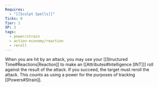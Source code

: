 ```yaml
---
Requires:
  - "[[Sculpt Spells]]"
Ticks: 0
Tier: 1
XP: 3
tags:
  - power/strain
  - action-economy/reaction
  - reroll
---
```

When you are hit by an attack, you may use your [[Structured Time#Reactions|Reaction]] to make an [[Attributes#Intelligence [INT]]] roll against the result of the attack. If you succeed, the target must reroll the attack. This counts as using a power for the purposes of tracking [[Powers#Strain]].